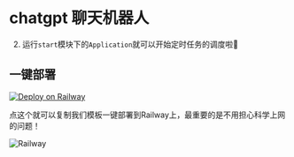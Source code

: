# chatgpt 聊天机器人



2. 运行`start`模块下的`Application`就可以开始定时任务的调度啦🎉

## 一键部署

[![Deploy on Railway](https://railway.app/button.svg)](https://railway.app/template/6-WHtb)

点这个就可以复制我们模板一键部署到Railway上，最重要的是不用担心科学上网的问题！

![Railway](doc/Railway.jpg)


